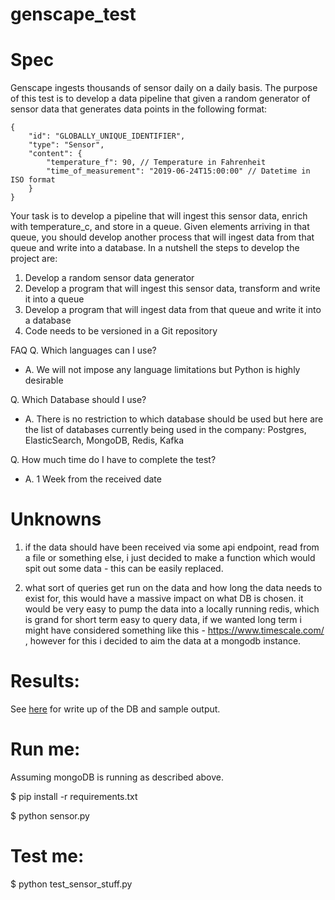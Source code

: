 # genscape_test


Spec
====
Genscape ingests thousands of sensor daily on a daily basis. The purpose of this test is to develop a
data pipeline that given a random generator of sensor data that generates data points in the
following format:
```
{
    "id": "GLOBALLY_UNIQUE_IDENTIFIER",
    "type": "Sensor",
    "content": {
        "temperature_f": 90, // Temperature in Fahrenheit
        "time_of_measurement": "2019-06-24T15:00:00" // Datetime in ISO format
    }
}
```
Your task is to develop a pipeline that will ingest this sensor data, enrich with temperature_c, and
store in a queue.
Given elements arriving in that queue, you should develop another process that will ingest data
from that queue and write into a database.
In a nutshell the steps to develop the project are:
1. Develop a random sensor data generator
2. Develop a program that will ingest this sensor data, transform and write it into a queue
3. Develop a program that will ingest data from that queue and write it into a database
4. Code needs to be versioned in a Git repository

FAQ
Q. Which languages can I use?
- A. We will not impose any language limitations but Python is highly desirable

Q. Which Database should I use?
- A. There is no restriction to which database should be used but here are the list of databases
currently being used in the company: Postgres, ElasticSearch, MongoDB, Redis, Kafka

Q. How much time do I have to complete the test?
- A. 1 Week from the received date


Unknowns
========
1. if the data should have been received via some api endpoint, read from a file or something else, i just decided to make a function which would spit out some data - this can be easily replaced.

2. what sort of queries get run on the data and how long the data needs to exist for, this would have a massive impact on what DB is chosen. it would be very easy to pump the data into a locally running redis, which is grand for short term easy to query data, if we wanted long term i might have considered something like this - https://www.timescale.com/
 , however for this i decided to aim the data at a mongodb instance.

Results:
=======
See [here](docker_for_mongo.txt) for write up of the DB and sample output.



Run me:
=======

Assuming mongoDB is running as described above.

$ pip install -r requirements.txt

$ python sensor.py


Test me:
=======

$ python test_sensor_stuff.py
